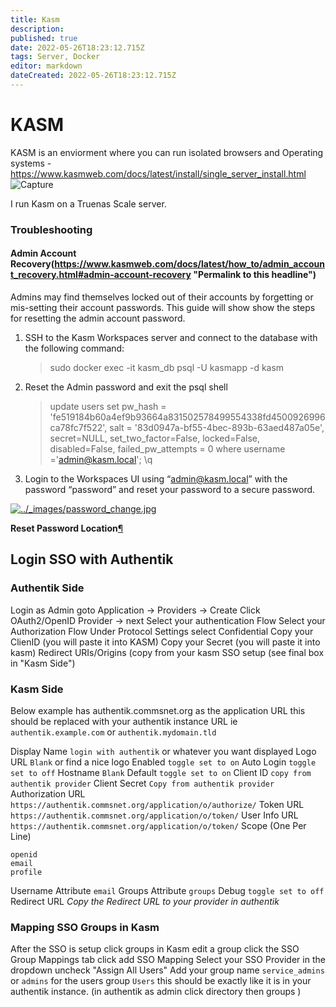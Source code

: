 ```yaml
---
title: Kasm
description: 
published: true
date: 2022-05-26T18:23:12.715Z
tags: Server, Docker
editor: markdown
dateCreated: 2022-05-26T18:23:12.715Z
---
```

# KASM
KASM is an enviorment where you can run isolated browsers and Operating systems
	- https://www.kasmweb.com/docs/latest/install/single_server_install.html
	![Capture](https://user-images.githubusercontent.com/12887622/134812745-f25c087d-f3ca-4707-ae6a-cd74859bcf8a.JPG)

I run Kasm on a Truenas Scale server. 


### Troubleshooting
#### Admin Account Recovery(https://www.kasmweb.com/docs/latest/how_to/admin_account_recovery.html#admin-account-recovery "Permalink to this headline")

Admins may find themselves locked out of their accounts by forgetting or mis-setting their account passwords. This guide will show show the steps for resetting the admin account password.

1.  SSH to the Kasm Workspaces server and connect to the database with the following command:
    
    > sudo docker exec -it kasm_db psql -U kasmapp -d kasm
    
2.  Reset the Admin password and exit the psql shell
    
    > update users set
    >     pw_hash = 'fe519184b60a4ef9b93664a831502578499554338fd4500926996ca78fc7f522',
    >     salt = '83d0947a-bf55-4bec-893b-63aed487a05e',
    >     secret=NULL, set_two_factor=False, locked=False,
    >     disabled=False, failed_pw_attempts = 0 where username ='admin@kasm.local';
    > \q
    
3.  Login to the Workspaces UI using “admin@kasm.local” with the password “password” and reset your password to a secure password.
    

[![../_images/password_change.jpg](https://www.kasmweb.com/docs/latest/_images/password_change.jpg)](https://www.kasmweb.com/docs/latest/_images/password_change.jpg)

**Reset Password Location**[¶](https://www.kasmweb.com/docs/latest/how_to/admin_account_recovery.html#id1 "Permalink to this image")



## Login SSO with Authentik

### Authentik Side
Login as Admin
goto Application -> Providers -> Create
Click OAuth2/OpenID Provider -> next
Select your authentication Flow
Select your Authorization Flow
Under Protocol Settings select Confidential
Copy your ClienID (you will paste it into KASM)
Copy your Secret (you will paste it into kasm)
Redirect URIs/Origins (copy from your kasm SSO setup (see final box in "Kasm Side")


### Kasm Side

Below example has authentik.commsnet.org as the application URL this should be replaced with your authentik instance URL
ie `authentik.example.com` or `authentik.mydomain.tld`

Display Name
`login with authentik` or whatever you want displayed
Logo URL
`Blank` or find a nice logo
Enabled
`toggle set to on`
Auto Login
`toggle set to off`
Hostname
`Blank`
Default
`toggle set to on`
Client ID
`copy from authentik provider`
Client Secret
`Copy from authentik provider`
Authorization URL
`https://authentik.commsnet.org/application/o/authorize/`
Token URL
`https://authentik.commsnet.org/application/o/token/`
User Info URL
`https://authentik.commsnet.org/application/o/token/`
Scope (One Per Line)
```
openid
email
profile
```
Username Attribute
`email`
Groups Attribute
`groups`
Debug
`toggle set to off`
Redirect URL
*Copy the Redirect URL to your provider in authentik*

### Mapping SSO Groups in Kasm
After the SSO is setup click groups in Kasm
edit a group
click the SSO Group Mappings tab
click add SSO Mapping
Select your SSO Provider in the dropdown
uncheck "Assign All Users"
Add your group name `service_admins` or `admins` for the users group `Users` this should be exactly like it is in your authentik instance. (in authentik as admin click directory then groups )